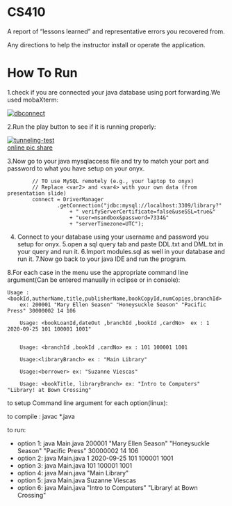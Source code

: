 # CS410
A report of “lessons learned” and representative errors you recovered from.

Any directions to help the instructor install or operate the application.
# How To Run
1.check if you are connected your java database using port forwarding.We used mobaXterm:


<a href="https://ibb.co/4NmpjF6"><img src="https://i.ibb.co/2KndjFD/dbconnect.png" alt="dbconnect" border="0"></a>

2.Run the play button to see if it is running properly:

<a href="https://ibb.co/VvZwcmh"><img src="https://i.ibb.co/MR4Bx6j/tunneling-test.png" alt="tunneling-test" border="0"></a><br /><a target='_blank' href='https://imgbb.com/'>online pic share</a><br />

3.Now go to your java mysqlaccess file and try to match your port and password to what you have setup on your onyx.

        	// TO use MySQL remotely (e.g., your laptop to onyx)
        	// Replace <var2> and <var4> with your own data (from presentation slide)
			connect = DriverManager
                    .getConnection("jdbc:mysql://localhost:3309/library?"
                    	+ " verifyServerCertificate=false&useSSL=true&"
                        + "user=msandbox&password=7334&"
                    	+ "serverTimezone=UTC");
                      
4. Connect to your database using your username and password you setup for onyx.
5.open a sql query tab and paste DDL.txt and DML.txt in your query and run it.
6.Import modules.sql as well in your database and run it.
7.Now go back to your java IDE and run the program.

8.For each case in the menu use the appropriate command line argument(Can be entered manually in eclipse or in console):
	
	Usage : <bookId,authorName,title,publisherName,bookCopyId,numCopies,branchId>
        ex: 200001 "Mary Ellen Season" "Honeysuckle Season" "Pacific Press" 30000002 14 106        	 

        Usage: <bookLoanId,dateOut ,branchId ,bookId ,cardNo>  ex : 1 2020-09-25 101 100001 1001"
            	
            	
        Usage: <branchId ,bookId ,cardNo> ex : 101 100001 1001
           
        Usage:<libraryBranch> ex : "Main Library" 
                        	
        Usage:<borrower> ex: "Suzanne Viescas" 
	            	
        Usage: <bookTitle, libraryBranch> ex: "Intro to Computers"  "Library! at Bown Crossing" 
	
to setup Command line argument for each option(linux):

to compile : javac *.java 

to run:

* option 1: java Main.java 200001 "Mary Ellen Season" "Honeysuckle Season" "Pacific Press" 30000002 14 106
* option 2: java Main.java 1 2020-09-25 101 100001 1001
* option 3: java Main.java 101 100001 1001
* option 4: java Main.java "Main Library"
* option 5: java Main.java Suzanne Viescas
* option 6: java Main.java "Intro to Computers"  "Library! at Bown Crossing"






